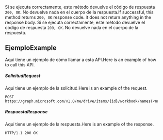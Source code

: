 <span data-ttu-id="35698-p102">Si se ejecuta correctamente, este método devuelve el código de respuesta `200, OK`. No devuelve nada en el cuerpo de la respuesta.</span><span class="sxs-lookup"><span data-stu-id="35698-p102">If successful, this method returns `200, OK` response code. It does not return anything in the response body.</span></span>
Si se ejecuta correctamente, este método devuelve el código de respuesta `200, OK`. No devuelve nada en el cuerpo de la respuesta.

## <span data-ttu-id="35698-117">Ejemplo</span><span class="sxs-lookup"><span data-stu-id="35698-117">Example</span></span>
<a id="example" class="xliff"></a>
<span data-ttu-id="35698-118">Aquí tiene un ejemplo de cómo llamar a esta API.</span><span class="sxs-lookup"><span data-stu-id="35698-118">Here is an example of how to call this API.</span></span>
##### <span data-ttu-id="35698-119">Solicitud</span><span class="sxs-lookup"><span data-stu-id="35698-119">Request</span></span>
<a id="request" class="xliff"></a>
<span data-ttu-id="35698-120">Aquí tiene un ejemplo de la solicitud.</span><span class="sxs-lookup"><span data-stu-id="35698-120">Here is an example of the request.</span></span>
<!-- {
  "blockType": "request",
  "name": "rangeformat_autofitrows"
}-->
```http
POST https://graph.microsoft.com/v1.0/me/drive/items/{id}/workbook/names(<name>)/range/format/autofitRows
```

##### <span data-ttu-id="35698-121">Respuesta</span><span class="sxs-lookup"><span data-stu-id="35698-121">Response</span></span>
<a id="response" class="xliff"></a>
<span data-ttu-id="35698-122">Aquí tiene un ejemplo de la respuesta.</span><span class="sxs-lookup"><span data-stu-id="35698-122">Here is an example of the response.</span></span> 
<!-- {
  "blockType": "response",
  "truncated": true,
  "@odata.type": "microsoft.graph.none"
} -->
```http
HTTP/1.1 200 OK
```

<!-- uuid: 8fcb5dbc-d5aa-4681-8e31-b001d5168d79
2015-10-25 14:57:30 UTC -->
<!-- {
  "type": "#page.annotation",
  "description": "RangeFormat: autofitRows",
  "keywords": "",
  "section": "documentation",
  "tocPath": ""
}-->